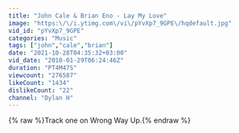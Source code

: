 ```yaml
---
title: "John Cale & Brian Eno - Lay My Love"
image: "https:\/\/i.ytimg.com\/vi\/pYvXp7_9GPE\/hqdefault.jpg"
vid_id: "pYvXp7_9GPE"
categories: "Music"
tags: ["john","cale","brian"]
date: "2021-10-28T04:35:32+03:00"
vid_date: "2010-01-29T06:24:46Z"
duration: "PT4M47S"
viewcount: "276587"
likeCount: "1434"
dislikeCount: "22"
channel: "Dylan H"
---
```

{% raw %}Track one on Wrong Way Up.{% endraw %}
